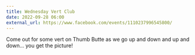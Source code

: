 ```yaml
---
title: Wednesday Vert Club
date: 2022-09-28 06:00
external_url: https://www.facebook.com/events/1110237996545800/
---
```

Come out for some vert on Thumb Butte as we go up and down and up and down… you get the picture!<br>
  <br>
  
